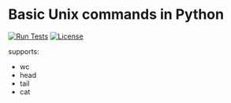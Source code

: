 # Basic Unix commands in Python
[![Run Tests](https://github.com/kaliv0/serpix/actions/workflows/ci.yml/badge.svg?branch=main)](https://github.com/kaliv0/serpix/actions/workflows/ci.yml)
[![License](https://img.shields.io/badge/license-Apache%202.0-blue.svg)](https://github.com/kaliv0/serpix/blob/main/LICENSE)

supports:
- wc
- head 
- tail
- cat
